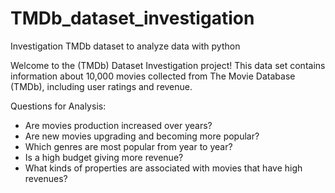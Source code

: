 # TMDb_dataset_investigation
Investigation TMDb dataset to analyze data with python

Welcome to the (TMDb) Dataset Investigation project!
This data set contains information about 10,000 movies collected from The Movie Database (TMDb), including user ratings and revenue.

Questions for Analysis:
* Are movies production increased over years?
* Are new movies upgrading and becoming more popular?
* Which genres are most popular from year to year?
* Is a high budget giving more revenue?
* What kinds of properties are associated with movies that have high revenues?
